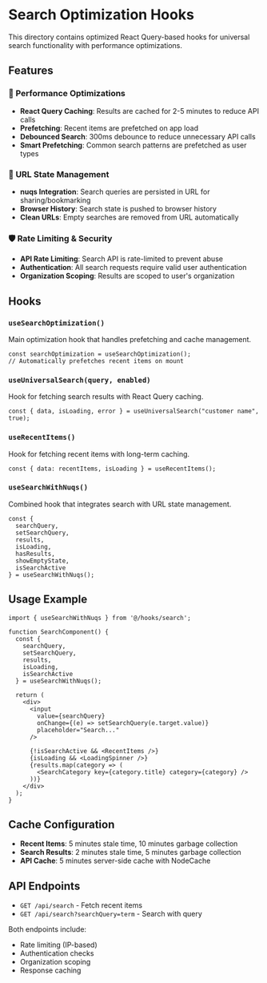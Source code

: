 # Search Optimization Hooks

This directory contains optimized React Query-based hooks for universal search functionality with performance optimizations.

## Features

### 🚀 Performance Optimizations
- **React Query Caching**: Results are cached for 2-5 minutes to reduce API calls
- **Prefetching**: Recent items are prefetched on app load
- **Debounced Search**: 300ms debounce to reduce unnecessary API calls
- **Smart Prefetching**: Common search patterns are prefetched as user types

### 🔗 URL State Management
- **nuqs Integration**: Search queries are persisted in URL for sharing/bookmarking
- **Browser History**: Search state is pushed to browser history
- **Clean URLs**: Empty searches are removed from URL automatically

### 🛡️ Rate Limiting & Security
- **API Rate Limiting**: Search API is rate-limited to prevent abuse
- **Authentication**: All search requests require valid user authentication
- **Organization Scoping**: Results are scoped to user's organization

## Hooks

### `useSearchOptimization()`
Main optimization hook that handles prefetching and cache management.

```tsx
const searchOptimization = useSearchOptimization();
// Automatically prefetches recent items on mount
```

### `useUniversalSearch(query, enabled)`
Hook for fetching search results with React Query caching.

```tsx
const { data, isLoading, error } = useUniversalSearch("customer name", true);
```

### `useRecentItems()`
Hook for fetching recent items with long-term caching.

```tsx
const { data: recentItems, isLoading } = useRecentItems();
```

### `useSearchWithNuqs()`
Combined hook that integrates search with URL state management.

```tsx
const {
  searchQuery,
  setSearchQuery,
  results,
  isLoading,
  hasResults,
  showEmptyState,
  isSearchActive
} = useSearchWithNuqs();
```

## Usage Example

```tsx
import { useSearchWithNuqs } from '@/hooks/search';

function SearchComponent() {
  const {
    searchQuery,
    setSearchQuery,
    results,
    isLoading,
    isSearchActive
  } = useSearchWithNuqs();

  return (
    <div>
      <input 
        value={searchQuery}
        onChange={(e) => setSearchQuery(e.target.value)}
        placeholder="Search..."
      />
      
      {!isSearchActive && <RecentItems />}
      {isLoading && <LoadingSpinner />}
      {results.map(category => (
        <SearchCategory key={category.title} category={category} />
      ))}
    </div>
  );
}
```

## Cache Configuration

- **Recent Items**: 5 minutes stale time, 10 minutes garbage collection
- **Search Results**: 2 minutes stale time, 5 minutes garbage collection
- **API Cache**: 5 minutes server-side cache with NodeCache

## API Endpoints

- `GET /api/search` - Fetch recent items
- `GET /api/search?searchQuery=term` - Search with query

Both endpoints include:
- Rate limiting (IP-based)
- Authentication checks
- Organization scoping
- Response caching
